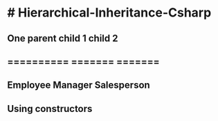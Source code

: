 # # Hierarchical-Inheritance-Csharp
##
## One parent  child 1  child 2
## ==========  =======  =======
## Employee    Manager  Salesperson
##
## Using constructors